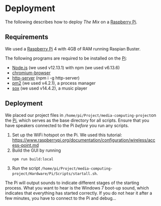 # Deployment
The following describes how to deploy *The Mix* on a [Raspberry Pi].

## Requirements
We used a [Raspberry Pi] 4 with 4GB of RAM running Raspian Buster.

The following programs are required to be installed on the [Pi]:
- [Node.js](https://github.com/nodesource/distributions/blob/master/README.md#debinstall) (we used v12.13.1) with npm (we used v6.13.6)
- [chromium-browser](https://itsfoss.com/install-chromium-ubuntu/)
- [http-server](https://github.com/http-party/http-server#readme) (npm i -g http-server) 
- [pm2](https://pm2.keymetrics.io/docs/usage/quick-start/) (we used v4.2.1), a process manager
- [sox](https://wiki.ubuntuusers.de/SoX/) (we used v14.4.2), a music player

## Deployment
We placed our project files in `/home/pi/Project/media-computing-project`on the [Pi], which serves as the base directory for all scripts.
Ensure that you have speakers connected to the Pi *before* you run any scripts.

1. Set up the WiFi hotspot on the Pi. We used this tutorial: https://www.raspberrypi.org/documentation/configuration/wireless/access-point.md
2. Build the GUI by running
    ```
    npm run build:local
    ```
3. Run the script `/home/pi/Project/media-computing-project/Hardware/Pi/Scripts/startall.sh`.

The Pi will output sounds to indicate different stages of the starting process. What you want to hear is the Windows 7 boot-up sound, which indicates that everything has started correctly. If you do not hear it after a few minutes, you have to connect to the Pi and debug...

[Pi]: https://www.raspberrypi.org/
[Raspberry Pi]: https://www.raspberrypi.org/
